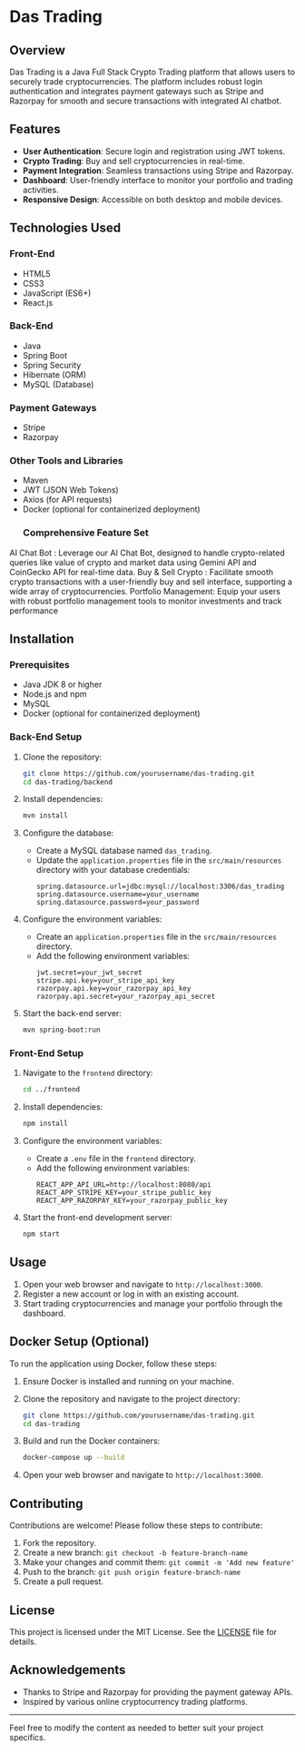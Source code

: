 
# Das Trading

## Overview
Das Trading is a Java Full Stack Crypto Trading platform that allows users to securely trade cryptocurrencies. The platform includes robust login authentication and integrates payment gateways such as Stripe and Razorpay for smooth and secure transactions with integrated AI chatbot.

## Features
- **User Authentication**: Secure login and registration using JWT tokens.
- **Crypto Trading**: Buy and sell cryptocurrencies in real-time.
- **Payment Integration**: Seamless transactions using Stripe and Razorpay.
- **Dashboard**: User-friendly interface to monitor your portfolio and trading activities.
- **Responsive Design**: Accessible on both desktop and mobile devices.

## Technologies Used
### Front-End
- HTML5
- CSS3
- JavaScript (ES6+)
- React.js

### Back-End
- Java
- Spring Boot
- Spring Security
- Hibernate (ORM)
- MySQL (Database)

### Payment Gateways
- Stripe
- Razorpay

### Other Tools and Libraries
- Maven
- JWT (JSON Web Tokens)
- Axios (for API requests)
- Docker (optional for containerized deployment)
  ### Comprehensive Feature Set


AI Chat Bot : Leverage our AI Chat Bot, designed to handle crypto-related queries like value of crypto and market data using Gemini API and CoinGecko API for real-time data.
Buy & Sell Crypto : Facilitate smooth crypto transactions with a user-friendly buy and sell interface, supporting a wide array of cryptocurrencies.
Portfolio Management: Equip your users with robust portfolio management tools to monitor investments and track performance

## Installation
### Prerequisites
- Java JDK 8 or higher
- Node.js and npm
- MySQL
- Docker (optional for containerized deployment)

### Back-End Setup
1. Clone the repository:
   ```bash
   git clone https://github.com/yourusername/das-trading.git
   cd das-trading/backend
   ```

2. Install dependencies:
   ```bash
   mvn install
   ```

3. Configure the database:
   - Create a MySQL database named `das_trading`.
   - Update the `application.properties` file in the `src/main/resources` directory with your database credentials:
     ```
     spring.datasource.url=jdbc:mysql://localhost:3306/das_trading
     spring.datasource.username=your_username
     spring.datasource.password=your_password
     ```

4. Configure the environment variables:
   - Create an `application.properties` file in the `src/main/resources` directory.
   - Add the following environment variables:
     ```
     jwt.secret=your_jwt_secret
     stripe.api.key=your_stripe_api_key
     razorpay.api.key=your_razorpay_api_key
     razorpay.api.secret=your_razorpay_api_secret
     ```

5. Start the back-end server:
   ```bash
   mvn spring-boot:run
   ```

### Front-End Setup
1. Navigate to the `frontend` directory:
   ```bash
   cd ../frontend
   ```

2. Install dependencies:
   ```bash
   npm install
   ```

3. Configure the environment variables:
   - Create a `.env` file in the `frontend` directory.
   - Add the following environment variables:
     ```
     REACT_APP_API_URL=http://localhost:8080/api
     REACT_APP_STRIPE_KEY=your_stripe_public_key
     REACT_APP_RAZORPAY_KEY=your_razorpay_public_key
     ```

4. Start the front-end development server:
   ```bash
   npm start
   ```

## Usage
1. Open your web browser and navigate to `http://localhost:3000`.
2. Register a new account or log in with an existing account.
3. Start trading cryptocurrencies and manage your portfolio through the dashboard.

## Docker Setup (Optional)
To run the application using Docker, follow these steps:

1. Ensure Docker is installed and running on your machine.

2. Clone the repository and navigate to the project directory:
   ```bash
   git clone https://github.com/yourusername/das-trading.git
   cd das-trading
   ```

3. Build and run the Docker containers:
   ```bash
   docker-compose up --build
   ```

4. Open your web browser and navigate to `http://localhost:3000`.

## Contributing
Contributions are welcome! Please follow these steps to contribute:

1. Fork the repository.
2. Create a new branch: `git checkout -b feature-branch-name`
3. Make your changes and commit them: `git commit -m 'Add new feature'`
4. Push to the branch: `git push origin feature-branch-name`
5. Create a pull request.

## License
This project is licensed under the MIT License. See the [LICENSE](LICENSE) file for details.

## Acknowledgements
- Thanks to Stripe and Razorpay for providing the payment gateway APIs.
- Inspired by various online cryptocurrency trading platforms.

---

Feel free to modify the content as needed to better suit your project specifics.
